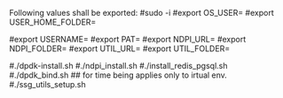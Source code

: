 Following values shall be exported: 
#sudo -i
#export OS_USER=
#export USER_HOME_FOLDER=

#export USERNAME=
#export PAT=
#export NDPI_URL=
#export NDPI_FOLDER=
#export UTIL_URL=
#export UTIL_FOLDER=


#./dpdk-install.sh
#./ndpi_install.sh
#./install_redis_pgsql.sh
#./dpdk_bind.sh  ## for time being applies only to irtual env.
#./ssg_utils_setup.sh
